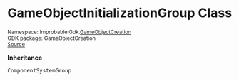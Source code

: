 
# GameObjectInitializationGroup Class
<sup>
Namespace: Improbable.Gdk.<a href="{{urlRoot}}/api/game-object-creation-index">GameObjectCreation</a><br/>
GDK package: GameObjectCreation<br/>
<a href="https://www.github.com/spatialos/gdk-for-unity/blob/c62f1703b591ee684fba123ba0dc6c231eca5126/workers/unity/Packages/io.improbable.gdk.gameobjectcreation/UpdateGroups.cs/#L10">Source</a>
<style>
a code {
                    padding: 0em 0.25em!important;
}
code {
                    background-color: #ffffff!important;
}
</style>
</sup>




</p>

<b>Inheritance</b>

<code>ComponentSystemGroup</code>













